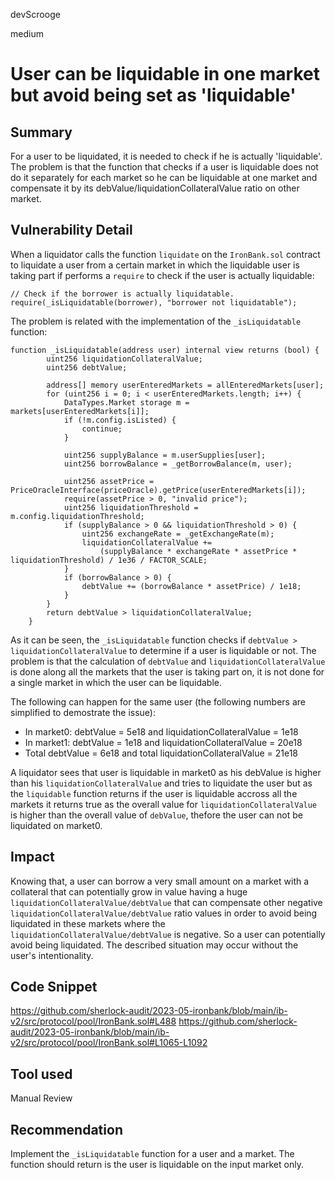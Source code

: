 devScrooge

medium

# User can be liquidable in one market but avoid being set as 'liquidable'

## Summary
For a user to be liquidated, it is needed to check if he is actually 'liquidable'. The problem is that the function that checks if a user is liquidable does not do it separately for each market so he can be liquidable at one market and compensate it by its debValue/liquidationCollateralValue ratio on other market.

## Vulnerability Detail
When a liquidator calls the function `liquidate` on the `IronBank.sol` contract to liquidate a user from a certain market in which the liquidable user is taking part if performs a `require` to check if the user is actually liquidable:

```solidity
// Check if the borrower is actually liquidatable.
require(_isLiquidatable(borrower), "borrower not liquidatable");
```

The problem is related with the implementation of the `_isLiquidatable` function:

```solidity
function _isLiquidatable(address user) internal view returns (bool) {
        uint256 liquidationCollateralValue;
        uint256 debtValue;

        address[] memory userEnteredMarkets = allEnteredMarkets[user];
        for (uint256 i = 0; i < userEnteredMarkets.length; i++) {
            DataTypes.Market storage m = markets[userEnteredMarkets[i]];
            if (!m.config.isListed) {
                continue;
            }

            uint256 supplyBalance = m.userSupplies[user];
            uint256 borrowBalance = _getBorrowBalance(m, user);

            uint256 assetPrice = PriceOracleInterface(priceOracle).getPrice(userEnteredMarkets[i]);
            require(assetPrice > 0, "invalid price");
            uint256 liquidationThreshold = m.config.liquidationThreshold;
            if (supplyBalance > 0 && liquidationThreshold > 0) {
                uint256 exchangeRate = _getExchangeRate(m);
                liquidationCollateralValue +=
                    (supplyBalance * exchangeRate * assetPrice * liquidationThreshold) / 1e36 / FACTOR_SCALE;
            }
            if (borrowBalance > 0) {
                debtValue += (borrowBalance * assetPrice) / 1e18;
            }
        }
        return debtValue > liquidationCollateralValue;
    }
```

As it can be seen, the `_isLiquidatable` function checks if `debtValue > liquidationCollateralValue` to determine if a user is liquidable or not. The problem is that the calculation of `debtValue` and `liquidationCollateralValue` is done along all the markets that the user is taking part on, it is not done for a single market in which the user can be liquidable.

The following can happen for the same user (the following numbers are simplified to demostrate the issue):
- In market0: debtValue = 5e18 and liquidationCollateralValue = 1e18
- In market1: debtValue = 1e18 and liquidationCollateralValue = 20e18
- Total debtValue = 6e18 and total liquidationCollateralValue = 21e18

A liquidator sees that user is liquidable in market0 as his debValue is higher than his `liquidationCollateralValue` and tries to liquidate the user but as the `liquidable` function returns if the user is liquidable accross all the markets it returns true as the overall value for `liquidationCollateralValue` is higher than the overall value of `debValue`, thefore the user can not be liquidated on market0.


## Impact
Knowing that, a user can borrow a very small amount on a market with a collateral that can potentially grow in value having a huge `liquidationCollateralValue/debtValue` that can compensate other negative `liquidationCollateralValue/debtValue` ratio values in order to avoid being liquidated in these markets where the `liquidationCollateralValue/debtValue` is negative. So a user can potentially avoid being liquidated. The described situation may occur without the user's intentionality.


## Code Snippet
https://github.com/sherlock-audit/2023-05-ironbank/blob/main/ib-v2/src/protocol/pool/IronBank.sol#L488
https://github.com/sherlock-audit/2023-05-ironbank/blob/main/ib-v2/src/protocol/pool/IronBank.sol#L1065-L1092

## Tool used

Manual Review

## Recommendation
Implement the `_isLiquidatable` function for a user and a market. The function should return is the user is liquidable on the input market only.
